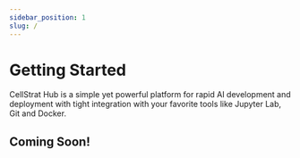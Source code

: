 ```yaml
---
sidebar_position: 1
slug: /
---
```


# Getting Started

CellStrat Hub is a simple yet powerful platform for rapid AI development and deployment with tight integration with your favorite tools like Jupyter Lab, Git and Docker.

## Coming Soon!
